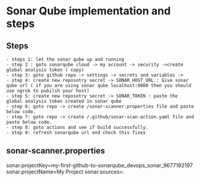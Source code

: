 # Sonar Qube implementation and steps

## Steps
	- steps 1: let the sonar qube up and running
	- step 2 : goto sonarqube cloud -> my account -> security ->create global analysis token ( copy)
	- step 3: goto github repo -> settings -> secrets and variables -> 
	- step 4: create new reposotry secret -> SONAR_HOST_URL : Give sonar qube url ( if you are using sonar qube localhost:9000 then you should use ngrok to pubilsh your host)
	- step 5: create new reposotry secret -> SONAR_TOKEN : paste the global analysis token created in sonar qube
	- step 6: goto repo -> create /sonar-scanner.properties file and paste below code.
	- step 7: goto repo -> create /.github/sonar-scan-action.yaml file and paste below code.
	- step 8: goto actions and see if build successfully.
	- step 9: refresh sonarqube url and check this fixes
## sonar-scanner.properties
sonar.projectKey=my-first-github-to-sonarqube_devops_sonar_9677192197
sonar.projectName=My Project
sonar.sources=.

